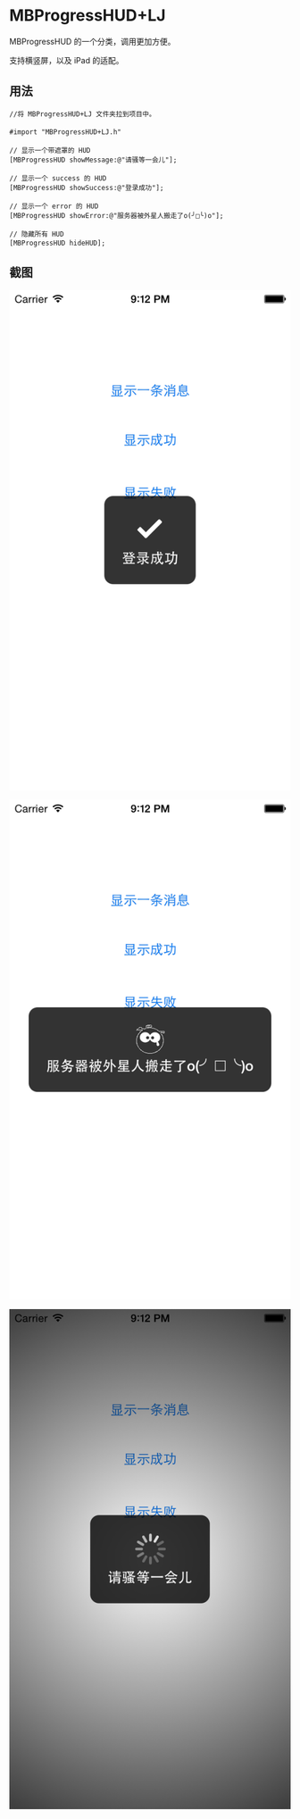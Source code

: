 # MBProgressHUD+LJ

MBProgressHUD 的一个分类，调用更加方便。

支持横竖屏，以及 iPad 的适配。

## 用法

    //将 MBProgressHUD+LJ 文件夹拉到项目中。
    
    #import "MBProgressHUD+LJ.h"
    
    // 显示一个带遮罩的 HUD
    [MBProgressHUD showMessage:@"请骚等一会儿"];
    
    // 显示一个 success 的 HUD
    [MBProgressHUD showSuccess:@"登录成功"];
    
    // 显示一个 error 的 HUD
    [MBProgressHUD showError:@"服务器被外星人搬走了o(╯□╰)o"];
    
    // 隐藏所有 HUD
    [MBProgressHUD hideHUD];
    
## 截图

![](https://github.com/pupboss/MBProgressHUD-LJ/blob/master/MBProgressHUD+LJ/01.png?raw=true)

![](https://github.com/pupboss/MBProgressHUD-LJ/blob/master/MBProgressHUD+LJ/02.png?raw=true)

![](https://github.com/pupboss/MBProgressHUD-LJ/blob/master/MBProgressHUD+LJ/03.png?raw=true)